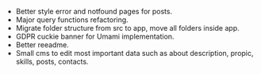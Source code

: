 - Better style error and notfound pages for posts.
- Major query functions refactoring.
- Migrate folder structure from src to app, move all folders inside app.
- GDPR cuckie banner for Umami implementation.
- Better reeadme.
- Small cms to edit most important data such as about description, propic, skills, posts, contacts.